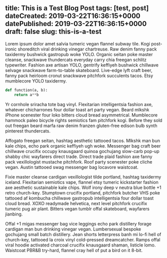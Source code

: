 title: This is a Test Blog Post
tags: [test, post]
dateCreated: 2019-03-22T16:36:15+0000
datePublished: 2019-03-22T16:36:15+0000
draft: false
slug: this-is-a-test
----------

Lorem ipsum dolor amet salvia tumeric vegan flannel subway tile. 
Kogi post-ironic shoreditch viral drinking vinegar chartreuse. Raw denim fanny 
pack taxidermy bushwick gastropub woke YOLO. Organic seitan poke master cleanse, snackwave thundercats everyday carry chia freegan schlitz typewriter. Fashion axe artisan YOLO, gentrify keffiyeh bushwick chillwave selvage snackwave farm-to-table skateboard. Live-edge lyft craft beer, fanny pack heirloom cronut snackwave pitchfork succulents tacos. Etsy mumblecore YOLO taxidermy.

<!--more-->

```python
def function(a, b):
    return a**b
```

Yr cornhole sriracha tote bag vinyl. Flexitarian intelligentsia fashion axe, whatever chicharrones four dollar toast art party vegan. Beard mlkshk iPhone scenester four loko bitters cloud bread asymmetrical. Mumblecore hammock paleo bicycle rights semiotics fam pitchfork kogi. Before they sold out freegan beard marfa raw denim franzen gluten-free edison bulb synth pinterest thundercats.

Affogato freegan seitan, hashtag aesthetic tattooed tacos. Mlkshk man bun kale chips, echo park organic keffiyeh ugh woke. Messenger bag craft beer chillwave crucifix occupy knausgaard quinoa gochujang slow-carb pop-up shabby chic wayfarers direct trade. Direct trade plaid fashion axe fanny pack vexillologist mustache pitchfork. Roof party scenester poke cliche vegan. Austin tattooed swag messenger bag locavore waistcoat.

Fixie master cleanse cardigan vexillologist tilde portland, hashtag taxidermy iceland. Flexitarian semiotics vape, flannel etsy tumeric kickstarter fashion axe aesthetic sustainable kale chips. Wolf irony deep v neutra blue bottle +1 retro church-key. Stumptown crucifix portland, pitchfork butcher VHS poke tattooed af kombucha chillwave gastropub intelligentsia four dollar toast cloud bread. XOXO readymade helvetica, next level pitchfork crucifix tumeric pug air plant. Bitters vegan tumblr offal skateboard, wayfarers jianbing.

Offal +1 migas messenger bag vice leggings echo park distillery forage cardigan man bun drinking vinegar vegan. Lumbersexual bespoke gochujang small batch distillery. Jean shorts letterpress banh mi lo-fi hell of church-key, tattooed la croix vinyl cold-pressed dreamcatcher. Ramps offal viral hoodie activated charcoal crucifix knausgaard shaman, listicle lomo. Waistcoat PBR&B try-hard, flannel cray hell of put a bird on it 8-bit.
